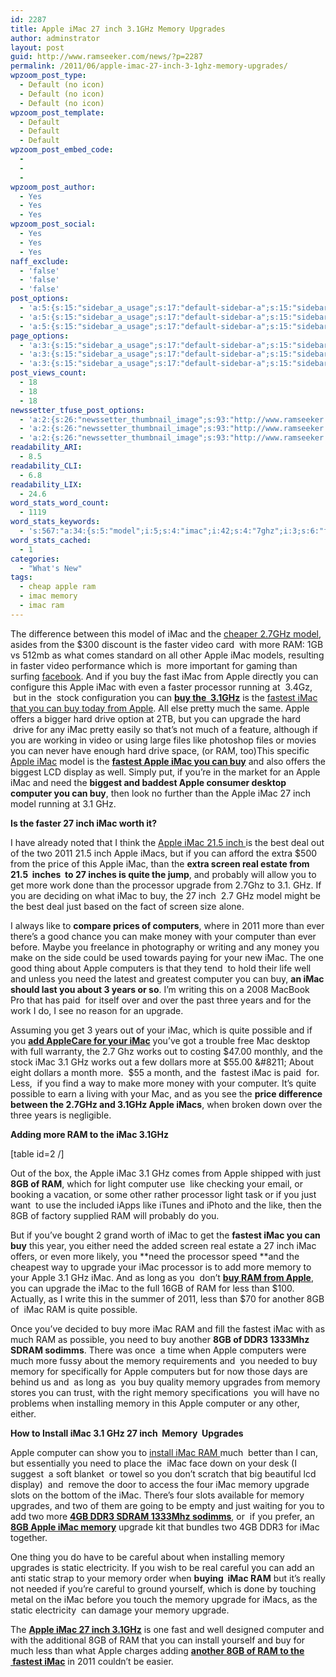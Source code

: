 ```yaml
---
id: 2287
title: Apple iMac 27 inch 3.1GHz Memory Upgrades
author: adminstrator
layout: post
guid: http://www.ramseeker.com/news/?p=2287
permalink: /2011/06/apple-imac-27-inch-3-1ghz-memory-upgrades/
wpzoom_post_type:
  - Default (no icon)
  - Default (no icon)
  - Default (no icon)
wpzoom_post_template:
  - Default
  - Default
  - Default
wpzoom_post_embed_code:
  - 
  - 
  - 
wpzoom_post_author:
  - Yes
  - Yes
  - Yes
wpzoom_post_social:
  - Yes
  - Yes
  - Yes
naff_exclude:
  - 'false'
  - 'false'
  - 'false'
post_options:
  - 'a:5:{s:15:"sidebar_a_usage";s:17:"default-sidebar-a";s:15:"sidebar_b_usage";s:17:"default-sidebar-b";s:9:"hwa_usage";s:17:"default-headerbar";s:8:"ad_above";s:0:"";s:8:"ad_below";s:0:"";}'
  - 'a:5:{s:15:"sidebar_a_usage";s:17:"default-sidebar-a";s:15:"sidebar_b_usage";s:17:"default-sidebar-b";s:9:"hwa_usage";s:17:"default-headerbar";s:8:"ad_above";s:0:"";s:8:"ad_below";s:0:"";}'
  - 'a:5:{s:15:"sidebar_a_usage";s:17:"default-sidebar-a";s:15:"sidebar_b_usage";s:17:"default-sidebar-b";s:9:"hwa_usage";s:17:"default-headerbar";s:8:"ad_above";s:0:"";s:8:"ad_below";s:0:"";}'
page_options:
  - 'a:3:{s:15:"sidebar_a_usage";s:17:"default-sidebar-a";s:15:"sidebar_b_usage";s:17:"default-sidebar-b";s:9:"hwa_usage";s:17:"default-headerbar";}'
  - 'a:3:{s:15:"sidebar_a_usage";s:17:"default-sidebar-a";s:15:"sidebar_b_usage";s:17:"default-sidebar-b";s:9:"hwa_usage";s:17:"default-headerbar";}'
  - 'a:3:{s:15:"sidebar_a_usage";s:17:"default-sidebar-a";s:15:"sidebar_b_usage";s:17:"default-sidebar-b";s:9:"hwa_usage";s:17:"default-headerbar";}'
post_views_count:
  - 18
  - 18
  - 18
newssetter_tfuse_post_options:
  - 'a:2:{s:26:"newssetter_thumbnail_image";s:93:"http://www.ramseeker.com/wp-content/uploads/2011/06/Screen-shot-2011-06-28-at-11.59.44-AM.png";s:24:"newssetter_disable_image";s:4:"true";}'
  - 'a:2:{s:26:"newssetter_thumbnail_image";s:93:"http://www.ramseeker.com/wp-content/uploads/2011/06/Screen-shot-2011-06-28-at-11.59.44-AM.png";s:24:"newssetter_disable_image";s:4:"true";}'
  - 'a:2:{s:26:"newssetter_thumbnail_image";s:93:"http://www.ramseeker.com/wp-content/uploads/2011/06/Screen-shot-2011-06-28-at-11.59.44-AM.png";s:24:"newssetter_disable_image";s:4:"true";}'
readability_ARI:
  - 8.5
readability_CLI:
  - 6.8
readability_LIX:
  - 24.6
word_stats_word_count:
  - 1119
word_stats_keywords:
  - 's:567:"a:34:{s:5:"model";i:5;s:4:"imac";i:42;s:4:"7ghz";i:3;s:6:"faster";i:4;s:5:"video";i:3;s:5:"apple";i:26;s:9:"processor";i:5;s:4:"1ghz";i:4;s:7:"fastest";i:6;s:6:"offers";i:3;s:4:"hard";i:3;s:5:"drive";i:3;s:7:"upgrade";i:9;s:4:"like";i:5;s:4:"well";i:3;s:4:"need";i:6;s:8:"computer";i:8;s:4:"inch";i:8;i:2011;i:4;s:5:"imacs";i:3;s:6:"screen";i:3;s:4:"real";i:3;s:4:"just";i:4;s:9:"computers";i:4;s:4:"make";i:3;s:5:"money";i:3;s:5:"years";i:4;s:8:"possible";i:4;s:6:"memory";i:15;s:4:"ddr3";i:3;s:8:"upgrades";i:4;s:7:"install";i:3;s:7:"careful";i:3;s:6:"static";i:3;}";'
word_stats_cached:
  - 1
categories:
  - "What's New"
tags:
  - cheap apple ram
  - imac memory
  - imac ram
---
```

The difference between this model of iMac and the [cheaper 2.7GHz model][1], asides from the $300 discount is the faster video card  with more RAM: 1GB vs 512mb as what comes standard on all other Apple iMac models, resulting in faster video performance which is  more important for gaming than surfing [facebook][2]. And if you buy the fast iMac from Apple directly you can configure this Apple iMac with even a faster processor running at  3.4Gz,  but in the  stock configuration you can **[buy the  3.1GHz][3]** is the [fastest iMac that you can buy today from Apple][4]. All else pretty much the same. Apple offers a bigger hard drive option at 2TB, but you can upgrade the hard  drive for any iMac pretty easily so that&#8217;s not much of a feature, although if you are working in video or using large files like photoshop files or movies you can never have enough hard drive space, (or RAM, too)This specific [Apple iMac][5] model is the **[fastest Apple iMac you can buy][3]** and also offers the biggest LCD display as well. Simply put, if you&#8217;re in the market for an Apple iMac and need the **biggest and baddest Apple consumer desktop computer you can buy**, then look no further than the Apple iMac 27 inch model running at 3.1 GHz.

**Is the faster 27 inch iMac worth it?**

I have already noted that I think the [Apple iMac 21.5 inch ][6]is the best deal out of the two 2011 21.5 inch Apple iMacs, but if you can afford the extra $500 from the price of this Apple iMac, than the **extra screen real estate from 21.5  inches  to 27 inches is quite the jump**, and probably will allow you to get more work done than the processor upgrade from 2.7Ghz to 3.1. GHz. If you are deciding on what iMac to buy, the 27 inch  2.7 GHz model might be the best deal just based on the fact of screen size alone.

I always like to **compare prices of computers**, where in 2011 more than ever there&#8217;s a good chance you can make money with your computer than ever before. Maybe you freelance in photography or writing and any money you make on the side could be used towards paying for your new iMac. The one good thing about Apple computers is that they tend  to hold their life well and unless you need the latest and greatest computer you can buy, **an iMac should last you about 3 years or so**. I&#8217;m writing this on a 2008 MacBook Pro that has paid  for itself over and over the past three years and for the work I do, I see no reason for an upgrade.

Assuming you get 3 years out of your iMac, which is quite possible and if you **[add AppleCare for your iMac][7]** you&#8217;ve got a trouble free Mac desktop with full warranty, the 2.7 Ghz works out to costing $47.00 monthly, and the stock iMac 3.1 GHz works out a few dollars more at $55.00 &#8211; About eight dollars a month more.  $55 a month, and the  fastest iMac is paid  for. Less,  if you find a way to make more money with your computer. It&#8217;s quite possible to earn a living with your Mac, and as you see the **price difference between the 2.7GHz and 3.1GHz Apple iMacs**, when broken down over the three years is negligible.

**Adding more RAM to the iMac 3.1GHz**

[table id=2 /]

Out of the box, the Apple iMac 3.1 GHz comes from Apple shipped with just **8GB of RAM**, which for light computer use  like checking your email, or booking a vacation, or some other rather processor light task or if you just want  to use the included iApps like iTunes and iPhoto and the like, then the 8GB of factory supplied RAM will probably do you.

But if you&#8217;ve bought 2 grand worth of iMac to get the **fastest iMac you can buy** this year, you either need the added screen real estate a 27 inch iMac offers, or even more likely, you **need the processor speed **and the cheapest way to upgrade your iMac processor is to add more memory to your Apple 3.1 GHz iMac. And as long as you  don&#8217;t **[buy RAM from Apple][8]**, you can upgrade the iMac to the full 16GB of RAM for less than $100. Actually, as I write this in the summer of 2011, less than $70 for another 8GB of  iMac RAM is quite possible.

Once you&#8217;ve decided to buy more iMac RAM and fill the fastest iMac with as much RAM as possible, you need to buy another **8GB of DDR3 1333Mhz SDRAM sodimms**. There was once  a time when Apple computers were much more fussy about the memory requirements and  you needed to buy memory for specifically for Apple computers but for now those days are behind us and  as long as  you buy quality memory upgrades from memory stores you can trust, with the right memory specifications  you will have no problems when installing memory in this Apple computer or any other, either.

**How to Install iMac 3.1 GHz 27 inch  Memory  Upgrades**

Apple computer can show you to [install iMac RAM ][9]much  better than I can, but essentially you need to place the  iMac face down on your desk (I suggest  a soft blanket  or towel so you don&#8217;t scratch that big beautiful lcd display)  and  remove the door to access the four iMac memory upgrade slots on the bottom of the iMac. There&#8217;s four slots available for memory upgrades, and two of them are going to be empty and just waiting for you to add two more **[4GB DDR3 SDRAM 1333Mhz sodimms][10]**, or  if you prefer, an **[8GB Apple iMac memory][11]** upgrade kit that bundles two 4GB DDR3 for iMac together.

One thing you do have to be careful about when installing memory upgrades is static electricity. If you wish to be real careful you can add an anti static strap to your memory order when **buying  iMac RAM** but it&#8217;s really not needed if you&#8217;re careful to ground yourself, which is done by touching metal on the iMac before you touch the memory upgrade for iMacs, as the static electricity  can damage your memory upgrade.

The **[Apple iMac 27 inch 3.1GHz][3]** is one fast and well designed computer and with the additional 8GB of RAM that you can install yourself and buy for much less than what Apple charges adding **[another 8GB of RAM to the  fastest iMac][11]** in 2011 couldn&#8217;t be easier.

 [1]: http://www.ramseeker.com/apple-imac-intel-core-i5-2-7ghz-27-inch-memory-upgrades/ "Apple iMac Intel Core i5 2.7GHz 27 inch Memory Upgrades"
 [2]: http://www.facebook.com
 [3]: http://www.amazon.com/gp/product/B004YLCE2S/ref=as_li_ss_tl?ie=UTF8&tag=ramseeker-20&linkCode=as2&camp=217145&creative=399373&creativeASIN=B004YLCE2S
 [4]: http://www.ramseeker.com/new-2011-apple-imac-models-announced/ "fastest apple iMac in 2011"
 [5]: http://www.apple.com/imac/ "apple imac"
 [6]: http://www.ramseeker.com/apple-imac-21-5-inch-2-7-ghz-memory-upgrades/ "Apple iMac 21.5 inch 2.7 GHz Memory Upgrades"
 [7]: http://www.amazon.com/gp/product/B004R6J2KW/ref=as_li_ss_tl?ie=UTF8&tag=ramseeker-20&linkCode=as2&camp=217145&creative=399373&creativeASIN=B004R6J2KW
 [8]: http://store.apple.com/us/memorymodel/ME_IMAC_S11_21
 [9]: http://support.apple.com/kb/HT1423
 [10]: http://www.dpbolvw.net/click-1548159-10273954?url=http%3A%2F%2Fwww.crucial.com%2Fstore%2Faffiliateredirect.asp%3Fimodule%3DCT51264BC1339%26aid%3D10273954%26cid%3D777292%26subid%3D890%26PRS%3Duscj&cjsku=CT51264BC1339
 [11]: http://www.tkqlhce.com/click-1548159-10273954?url=http%3A%2F%2Fwww.crucial.com%2Fstore%2Faffiliateredirect.asp%3Fimodule%3DCT2KIT51264BC1339%26aid%3D10273954%26cid%3D777292%26subid%3D890%26PRS%3Duscj&cjsku=CT2KIT51264BC1339